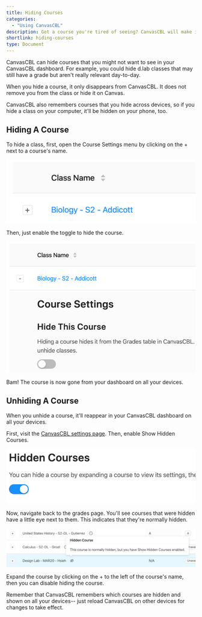 ```yaml
---
title: Hiding Courses
categories:
  - "Using CanvasCBL"
description: Got a course you're tired of seeing? CanvasCBL will make it disappear (from your dashboard!).
shortlink: hiding-courses
type: Document
---
```


CanvasCBL can hide courses that you might not want to see in your CanvasCBL
dashboard. For example, you could hide d.lab classes that may still have a
grade but aren't really relevant day-to-day.

When you hide a course, it only disappears from CanvasCBL. It does not
remove you from the class or hide it on Canvas.

CanvasCBL also remembers courses that you hide across devices, so if you
hide a class on your computer, it'll be hidden on your phone, too.

## Hiding A Course

To hide a class, first, open the Course Settings menu by clicking on the +
next to a course's name.

![Plus next to a course name](/images/2020-04-06-hiding-courses-1.png)

Then, just enable the toggle to hide the course.

![Hide a course toggle](/images/2020-04-06-hiding-courses-2.png)

Bam! The course is now gone from your dashboard on all your devices.

## Unhiding A Course

When you unhide a course, it'll reappear in your CanvasCBL dashboard on
all your devices.

First, visit the [CanvasCBL settings page](https://go.canvascbl.com/settings).
Then, enable Show Hidden Courses.

![Show hidden courses toggle](/images/2020-04-06-hiding-courses-3.png)

Now, navigate back to the grades page. You'll see courses that were hidden
have a little eye next to them. This indicates that they're normally hidden.

![Hidden course](/images/2020-04-06-hiding-courses-4.png)

Expand the course by clicking on the + to the left of the course's name,
then you can disable hiding the course.

Remember that CanvasCBL remembers which courses are hidden and shown on all
your devices-- just reload CanvasCBL on other devices for changes to take
effect.
